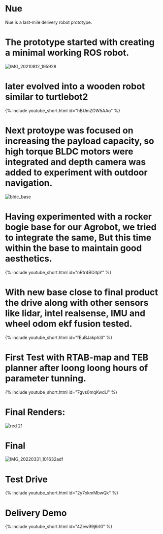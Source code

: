 # Nue
Nue is a last-mile delivery robot prototype.

# The prototype started with creating a minimal working ROS robot.

![IMG_20210812_195928](https://user-images.githubusercontent.com/31615486/210175381-47839975-e5b0-4d75-9dcd-e13960b1170a.jpg)

# later evolved into a wooden robot similar to turtlebot2

{% include youtube_short.html id="hBUmZOW5AAo" %}

# Next protoype was focused on increasing the payload capacity, so high torque BLDC motors were integrated and depth camera was added to experiment with outdoor navigation.

![bldc_base](https://user-images.githubusercontent.com/31615486/210175546-b8634cfe-9030-41af-ad7d-7741d8096eac.jpg)

# Having experimented with a rocker bogie base for our Agrobot, we tried to integrate the same, But this time within the base to maintain good aesthetics.

{% include youtube_short.html id="nRtr4BOitpY" %}

# With new base close to final product the drive along with other sensors like lidar, intel realsense, IMU and wheel odom ekf fusion tested.

{% include youtube_short.html id="fEuBJakph3I" %}

# First Test with RTAB-map and TEB planner after loong loong hours of parameter tunning.

{% include youtube_short.html id="7gvs0mqKwdU" %}

# Final Renders:

![red 21](https://user-images.githubusercontent.com/31615486/210176172-2a97abbe-da9a-4e4a-9747-b08333005166.png)

# Final 

![IMG_20220331_101632adf](https://user-images.githubusercontent.com/31615486/210176450-9957e49a-72fc-4dfc-bbea-0432dbb0fdcf.jpg)

# Test Drive

{% include youtube_short.html id="2y7okmMbwQk" %}

# Delivery Demo

{% include youtube_short.html id="4Zew99j6rI0" %}




